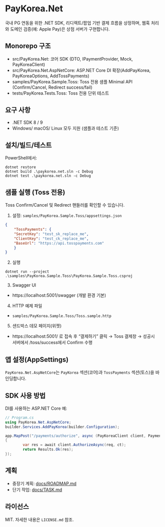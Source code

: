 # PayKorea.Net

국내 PG 연동을 위한 .NET SDK, 리디렉트/팝업 기반 결제 흐름을 상정하며, 웹훅 처리와 도메인 검증(예: Apple Pay)은 상점 서버가 구현합니다.

## Monorepo 구조
- src/PayKorea.Net: 코어 SDK (DTO, IPaymentProvider, Mock, PayKoreaClient)
- src/PayKorea.Net.AspNetCore: ASP.NET Core DI 확장(AddPayKorea, PayKoreaOptions, AddTossPayments)
- samples/PayKorea.Sample.Toss: Toss 전용 샘플 Minimal API (Confirm/Cancel, Redirect success/fail)
- tests/PayKorea.Tests.Toss: Toss 전용 단위 테스트

## 요구 사항
- .NET SDK 8 / 9
- Windows/ macOS/ Linux 모두 지원 (샘플과 테스트 기준)

## 설치/빌드/테스트
PowerShell에서:

```pwsh
dotnet restore
dotnet build .\paykorea.net.sln -c Debug
dotnet test .\paykorea.net.sln -c Debug
```

## 샘플 실행 (Toss 전용)
Toss Confirm/Cancel 및 Redirect 핸들러를 확인할 수 있습니다.

1) 설정: `samples/PayKorea.Sample.Toss/appsettings.json`
```json
{
	"TossPayments": {
	"SecretKey": "test_sk_replace_me",
	"ClientKey": "test_ck_replace_me",
	"BaseUrl": "https://api.tosspayments.com"
	}
}
```

2) 실행
```pwsh
dotnet run --project .\samples\PayKorea.Sample.Toss\PayKorea.Sample.Toss.csproj
```

3) Swagger UI
- https://localhost:5001/swagger (개발 환경 기본)

4) HTTP 예제 파일
- `samples/PayKorea.Sample.Toss/Toss.sample.http`

5) 샌드박스 데모 페이지(위젯)
- https://localhost:5001/ 로 접속 후 “결제하기” 클릭 → Toss 결제창 → 성공시 서버에서 /toss/success에서 Confirm 수행

## 앱 설정(AppSettings)
`PayKorea.Net.AspNetCore`는 `PayKorea` 섹션(코어)과 `TossPayments` 섹션(토스)을 바인딩합니다.

## SDK 사용 방법
DI를 사용하는 ASP.NET Core 예:

```csharp
// Program.cs
using PayKorea.Net.AspNetCore;
builder.Services.AddPayKorea(builder.Configuration);

app.MapPost("/payments/authorize", async (PayKoreaClient client, PaymentRequest req, CancellationToken ct) =>
{
		var res = await client.AuthorizeAsync(req, ct);
		return Results.Ok(res);
});
```

## 계획
- 중장기 계획: [docs/ROADMAP.md](./docs/ROADMAP.md)
- 단기 작업: [docs/TASK.md](./docs/TASK.md)

## 라이선스
MIT. 자세한 내용은 `LICENSE.md` 참조.
